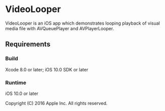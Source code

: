# VideoLooper

VideoLooper is an iOS app which demonstrates looping playback of visual media file with AVQueuePlayer and AVPlayerLooper. 

## Requirements

### Build

Xcode 8.0 or later; iOS 10.0 SDK or later

### Runtime

iOS 10.0 or later

Copyright (C) 2016 Apple Inc. All rights reserved.
